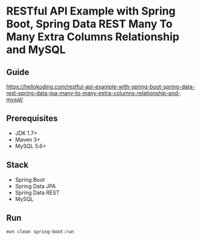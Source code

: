 # RESTful API Example with Spring Boot, Spring Data REST Many To Many Extra Columns Relationship and MySQL

## Guide
https://hellokoding.com/restful-api-example-with-spring-boot-spring-data-rest-spring-data-jpa-many-to-many-extra-columns-relationship-and-mysql/

## Prerequisites
- JDK 1.7+
- Maven 3+
- MySQL 5.6+

## Stack
- Spring Boot
- Spring Data JPA
- Spring Data REST
- MySQL

## Run
`mvn clean spring-boot:run`
